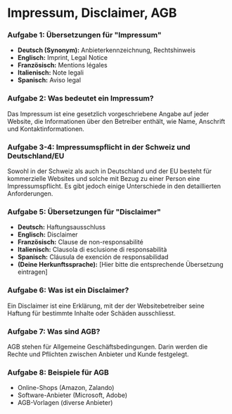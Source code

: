 # Impressum, Disclaimer, AGB

### Aufgabe 1: Übersetzungen für "Impressum"

- **Deutsch (Synonym):** Anbieterkennzeichnung, Rechtshinweis
- **Englisch:** Imprint, Legal Notice
- **Französisch:** Mentions légales
- **Italienisch:** Note legali
- **Spanisch:** Aviso legal

### Aufgabe 2: Was bedeutet ein Impressum?

Das Impressum ist eine gesetzlich vorgeschriebene Angabe auf jeder Website, die Informationen über den Betreiber enthält, wie Name, Anschrift und Kontaktinformationen.

### Aufgabe 3-4: Impressumspflicht in der Schweiz und Deutschland/EU

Sowohl in der Schweiz als auch in Deutschland und der EU besteht für kommerzielle Websites und solche mit Bezug zu einer Person eine Impressumspflicht. Es gibt jedoch einige Unterschiede in den detaillierten Anforderungen.

### Aufgabe 5: Übersetzungen für "Disclaimer"

- **Deutsch:** Haftungsausschluss
- **Englisch:** Disclaimer
- **Französisch:** Clause de non-responsabilité
- **Italienisch:** Clausola di esclusione di responsabilità
- **Spanisch:** Cláusula de exención de responsabilidad
- **(Deine Herkunftssprache):** [Hier bitte die entsprechende Übersetzung eintragen]

### Aufgabe 6: Was ist ein Disclaimer?

Ein Disclaimer ist eine Erklärung, mit der der Websitebetreiber seine Haftung für bestimmte Inhalte oder Schäden ausschliesst.

### Aufgabe 7: Was sind AGB?

AGB stehen für Allgemeine Geschäftsbedingungen. Darin werden die Rechte und Pflichten zwischen Anbieter und Kunde festgelegt.

### Aufgabe 8: Beispiele für AGB

- Online-Shops (Amazon, Zalando)
- Software-Anbieter (Microsoft, Adobe)
- AGB-Vorlagen (diverse Anbieter)
